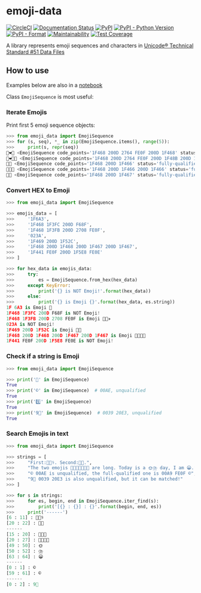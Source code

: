 # emoji-data

[![CircleCI](https://github.com/tanbro/emoji-data/actions/workflows/python-package.yml/badge.svg)](https://github.com/tanbro/emoji-data/actions/workflows/python-package.yml)
[![Documentation Status](https://readthedocs.org/projects/emoji-data/badge/?version=latest)](https://emoji-data.readthedocs.io/en/latest/?badge=latest)
[![PyPI](https://img.shields.io/pypi/v/emoji-data.svg)](https://pypi.org/project/emoji-data/)
[![PyPI - Python Version](https://img.shields.io/pypi/pyversions/emoji-data.svg)](https://pypi.org/project/emoji-data/)
[![PyPI - Format](https://img.shields.io/pypi/format/emoji-data.svg)](https://pypi.org/project/emoji-data/)
[![Maintainability](https://api.codeclimate.com/v1/badges/cf25d6c557b7f7924cab/maintainability)](https://codeclimate.com/github/tanbro/emoji-data/maintainability)
[![Test Coverage](https://api.codeclimate.com/v1/badges/cf25d6c557b7f7924cab/test_coverage)](https://codeclimate.com/github/tanbro/emoji-data/test_coverage)

A library represents emoji sequences and characters in [Unicode® Technical Standard #51 Data Files](http://www.unicode.org/reports/tr51/#Data_Files_Table)

## How to use

Examples below are also in a [notebook](notebooks/example)

Class `EmojiSequence` is most useful:

### Iterate Emojis

Print first 5 emoji sequence objects:

```python
>>> from emoji_data import EmojiSequence
>>> for (s, seq), *_ in zip(EmojiSequence.items(), range(5)):
>>>     print(s, repr(seq))
👨‍❤️‍👨 <EmojiSequence code_points='1F468 200D 2764 FE0F 200D 1F468' status='fully-qualified', string='👨\u200d❤️\u200d👨', description='couple with heart: man, man'>
👨‍❤️‍💋‍👨 <EmojiSequence code_points='1F468 200D 2764 FE0F 200D 1F48B 200D 1F468' status='fully-qualified', string='👨\u200d❤️\u200d💋\u200d👨', description='kiss: man, man'>
👨‍👦 <EmojiSequence code_points='1F468 200D 1F466' status='fully-qualified', string='👨\u200d👦', description='family: man, boy'>
👨‍👦‍👦 <EmojiSequence code_points='1F468 200D 1F466 200D 1F466' status='fully-qualified', string='👨\u200d👦\u200d👦', description='family: man, boy, boy'>
👨‍👧 <EmojiSequence code_points='1F468 200D 1F467' status='fully-qualified', string='👨\u200d👧', description='family: man, girl'>
```

### Convert HEX to Emoji

```python
>>> from emoji_data import EmojiSequence

>>> emojis_data = [
>>>     '1F6A3',
>>>     '1F468 1F3FC 200D F68F',
>>>     '1F468 1F3FB 200D 2708 FE0F',
>>>     '023A',
>>>     '1F469 200D 1F52C',
>>>     '1F468 200D 1F468 200D 1F467 200D 1F467',
>>>     '1F441 FE0F 200D 1F5E8 FE0E'
>>> ]

>>> for hex_data in emojis_data:
>>>     try:
>>>         es = EmojiSequence.from_hex(hex_data)
>>>     except KeyError:
>>>         print('{} is NOT Emoji!'.format(hex_data))
>>>     else:
>>>         print('{} is Emoji {}'.format(hex_data, es.string))
1F 6A3 is Emoji 🚣
1F468 1F3FC 200D F68F is NOT Emoji!
1F468 1F3FB 200D 2708 FE0F is Emoji 👨🏻‍✈️
023A is NOT Emoji!
1F469 200D 1F52C is Emoji 👩‍🔬
1F468 200D 1F468 200D 1F467 200D 1F467 is Emoji 👨‍👨‍👧‍👧
1F441 FE0F 200D 1F5E8 FE0E is NOT Emoji!
```

### Check if a string is Emoji

```python
>>> from emoji_data import EmojiSequence

>>> print('👨' in EmojiSequence)
True
>>> print('©' in EmojiSequence)  # 00AE, unqualified
True
>>> print('5️⃣' in EmojiSequence)
True
>>> print('9⃣' in EmojiSequence)  # 0039 20E3, unqualified
True
```

### Search Emojis in text

```python
>>> from emoji_data import EmojiSequence

>>> strings = [
>>>     "First:👨🏻‍⚕️. Second:👨🏻.",
>>>     "The two emojis 👨‍👨‍👧👨‍👨‍👧‍👧 are long. Today is a 🌞⛈️ day, I am 😀.",
>>>     "© 00AE is unqualified, the full-qualified one is 00A9 FE0F ©️",
>>>     "9⃣ 0039 20E3 is also unqualified, but it can be matched!"
>>> ]

>>> for s in strings:
>>>     for es, begin, end in EmojiSequence.iter_find(s):
>>>         print('[{} : {}] : {}'.format(begin, end, es))
>>>     print('------')
[6 : 11] : 👨🏻‍⚕️
[20 : 22] : 👨🏻
------
[15 : 20] : 👨‍👨‍👧
[20 : 27] : 👨‍👨‍👧‍👧
[49 : 50] : 🌞
[50 : 52] : ⛈️
[63 : 64] : 😀
------
[0 : 1] : ©
[59 : 61] : ©️
------
[0 : 2] : 9⃣
```
